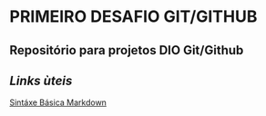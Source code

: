# PRIMEIRO DESAFIO GIT/GITHUB
## Repositório para projetos DIO Git/Github

## *Links ùteis*

[Sintáxe Básica  Markdown](https://markdown.net.br/sintaxe-basica/)



